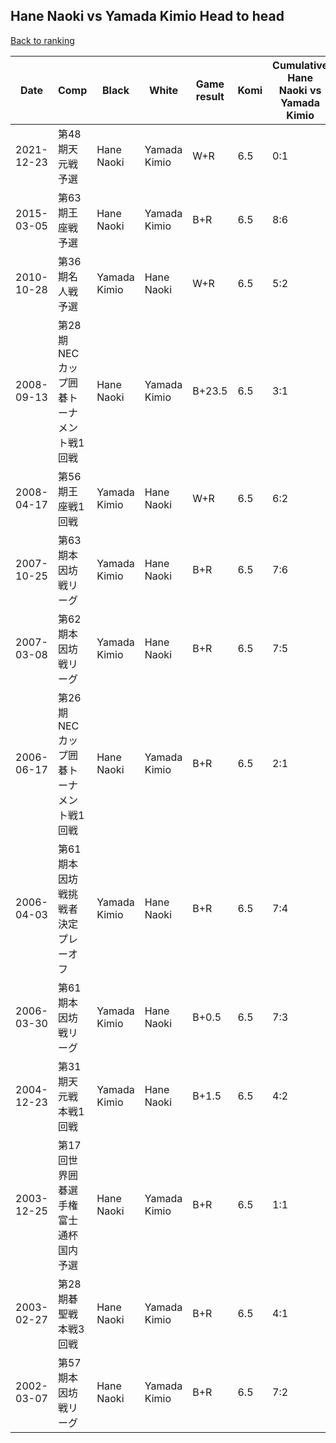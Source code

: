 ## Hane Naoki vs Yamada Kimio Head to head

[Back to ranking](../../index.md)




| **Date** | **Comp** | **Black** | **White** | **Game result** | **Komi** | **Cumulative Hane Naoki vs Yamada Kimio** | **Hane Naoki streak** | **Yamada Kimio streak** | 
| --- | --- | --- | --- | --- | --- | --- | --- | --- |
| 2021-12-23 | 第48期天元戦予選 | Hane Naoki | Yamada Kimio | W+R | 6.5 | 0:1 | 0 | 1 | 
| 2015-03-05 | 第63期王座戦予選 | Hane Naoki | Yamada Kimio | B+R | 6.5 | 8:6 | 1 | 0 | 
| 2010-10-28 | 第36期名人戦予選 | Yamada Kimio | Hane Naoki | W+R | 6.5 | 5:2 | 1 | 0 | 
| 2008-09-13 | 第28期NECカップ囲碁トーナメント戦1回戦 | Hane Naoki | Yamada Kimio | B+23.5 | 6.5 | 3:1 | 3 | 0 | 
| 2008-04-17 | 第56期王座戦1回戦 | Yamada Kimio | Hane Naoki | W+R | 6.5 | 6:2 | 2 | 0 | 
| 2007-10-25 | 第63期本因坊戦リーグ | Yamada Kimio | Hane Naoki | B+R | 6.5 | 7:6 | 0 | 4 | 
| 2007-03-08 | 第62期本因坊戦リーグ | Yamada Kimio | Hane Naoki | B+R | 6.5 | 7:5 | 0 | 3 | 
| 2006-06-17 | 第26期NECカップ囲碁トーナメント戦1回戦 | Hane Naoki | Yamada Kimio | B+R | 6.5 | 2:1 | 2 | 0 | 
| 2006-04-03 | 第61期本因坊戦挑戦者決定プレーオフ | Yamada Kimio | Hane Naoki | B+R | 6.5 | 7:4 | 0 | 2 | 
| 2006-03-30 | 第61期本因坊戦リーグ | Yamada Kimio | Hane Naoki | B+0.5 | 6.5 | 7:3 | 0 | 1 | 
| 2004-12-23 | 第31期天元戦本戦1回戦 | Yamada Kimio | Hane Naoki | B+1.5 | 6.5 | 4:2 | 0 | 1 | 
| 2003-12-25 | 第17回世界囲碁選手権富士通杯国内予選 | Hane Naoki | Yamada Kimio | B+R | 6.5 | 1:1 | 1 | 0 | 
| 2003-02-27 | 第28期碁聖戦本戦3回戦 | Hane Naoki | Yamada Kimio | B+R | 6.5 | 4:1 | 4 | 0 | 
| 2002-03-07 | 第57期本因坊戦リーグ | Hane Naoki | Yamada Kimio | B+R | 6.5 | 7:2 | 3 | 0 |




